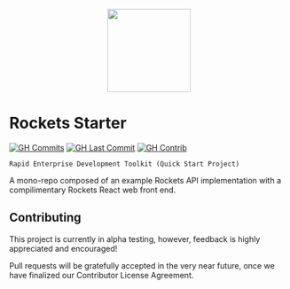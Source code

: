<p align="center">
  <img width="150" src="https://raw.githubusercontent.com/conceptadev/rockets/main/assets/rockets-icon.svg">
</p>

# Rockets Starter

[![GH Commits](https://img.shields.io/github/commit-activity/m/conceptadev/rockets-starter?logo=github)](https://github.com/conceptadev/rockets-starter)
[![GH Last Commit](https://img.shields.io/github/last-commit/conceptadev/rockets-starter?logo=github)](https://github.com/conceptadev/rockets-starter)
[![GH Contrib](https://img.shields.io/github/contributors/conceptadev/rockets-starter?logo=github)](https://github.com/conceptadev/rockets-starter/graphs/contributors)

```text
Rapid Enterprise Development Toolkit (Quick Start Project)
```

A mono-repo composed of an example Rockets API implementation with a compilimentary
Rockets React web front end.

## Contributing

This project is currently in alpha testing, however, feedback is highly
appreciated and encouraged!

Pull requests will be gratefully accepted in the very near future,
once we have finalized our Contributor License Agreement.
